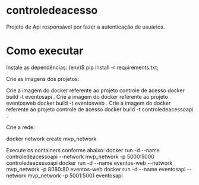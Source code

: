 # controledeacesso

Projeto de Api responsável por fazer a autenticação de usuários.


# Como executar

Instale as dependências: (env)$ pip install -r requirements.txt;


Crie as imagens dos projetos:

Crie a imagem do docker referente ao projeto controle de acesso docker build -t eventosapi .
Crie a imagem do docker referente ao projeto eventosweb docker build -t eventosweb .
Crie a imagem do docker referente ao projeto controle de acesso docker build -t controledeacessoapi .

Crie a rede:

docker network create mvp_network

Execute os containers conforme abaixo:
docker run -d --name controledeacessoapi --network mvp_network -p 5000:5000 controledeacessoapi
docker run -d --name eventos-web --network mvp_network -p 8080:80 eventos-web
docker run -d --name eventosapi --network mvp_network -p 5001:5001 eventosapi

